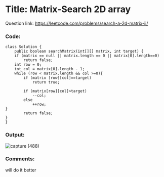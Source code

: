 # Title: Matrix-Search 2D array

Question link: https://leetcode.com/problems/search-a-2d-matrix-ii/

### Code:

```
class Solution {
    public boolean searchMatrix(int[][] matrix, int target) {
    if (matrix == null || matrix.length == 0 || matrix[0].length==0)
        return false;
    int row = 0;
    int col = matrix[0].length - 1;
    while (row < matrix.length && col >=0){
        if (matrix [row][col]==target)
            return true;
        
        if (matrix[row][col]>target)
            --col;
        else 
            ++row;
}
        return false;
}
}

```

### Output:
![capture (488)](https://user-images.githubusercontent.com/68456662/120341860-e1345e80-c314-11eb-8074-974604b71d74.png)


### Comments:
will do it better
